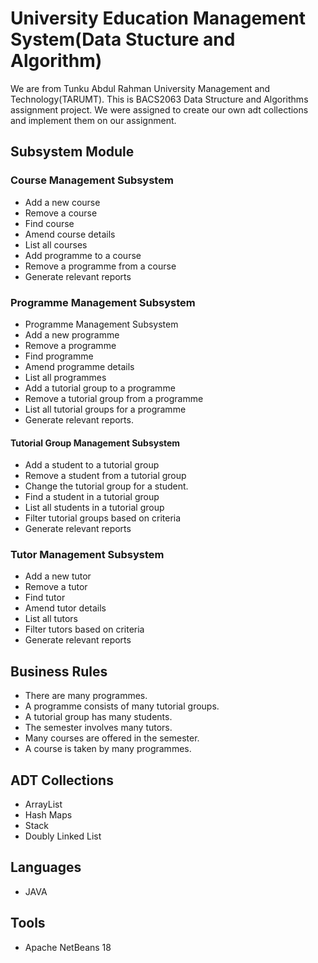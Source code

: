 # University Education Management System(Data Stucture and Algorithm)
We are from Tunku Abdul Rahman University Management and Technology(TARUMT). This is BACS2063 Data Structure and Algorithms assignment project.
We were assigned to create our own adt collections and implement them on our assignment.

## Subsystem Module
### Course Management Subsystem 
- Add a new course
- Remove a course
- Find course
- Amend course details
- List all courses
- Add programme to a course
- Remove a programme from a course
- Generate relevant reports

### Programme Management Subsystem
- Programme Management Subsystem
- Add a new programme
- Remove a programme
- Find programme
- Amend programme details
- List all programmes
- Add a tutorial group to a programme
- Remove a tutorial group from a programme
- List all tutorial groups for a programme
- Generate relevant reports.

#### Tutorial Group Management Subsystem
- Add a student to a tutorial group
- Remove a student from a tutorial group
- Change the tutorial group for a student.
- Find a student in a tutorial group
- List all students in a tutorial group
- Filter tutorial groups based on criteria
- Generate relevant reports

### Tutor Management Subsystem
- Add a new tutor
- Remove a tutor
- Find tutor
- Amend tutor details
- List all tutors
- Filter tutors based on criteria
- Generate relevant reports

## Business Rules
- There are many programmes.
- A programme consists of many tutorial groups.
- A tutorial group has many students.
- The semester involves many tutors.
- Many courses are offered in the semester.
- A course is taken by many programmes.

## ADT Collections
- ArrayList
- Hash Maps
- Stack
- Doubly Linked List

## Languages
- JAVA
## Tools
- Apache NetBeans 18

